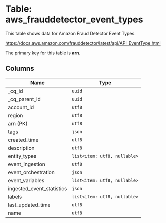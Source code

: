 # Table: aws_frauddetector_event_types

This table shows data for Amazon Fraud Detector Event Types.

https://docs.aws.amazon.com/frauddetector/latest/api/API_EventType.html

The primary key for this table is **arn**.

## Columns

| Name          | Type          |
| ------------- | ------------- |
|_cq_id|`uuid`|
|_cq_parent_id|`uuid`|
|account_id|`utf8`|
|region|`utf8`|
|arn (PK)|`utf8`|
|tags|`json`|
|created_time|`utf8`|
|description|`utf8`|
|entity_types|`list<item: utf8, nullable>`|
|event_ingestion|`utf8`|
|event_orchestration|`json`|
|event_variables|`list<item: utf8, nullable>`|
|ingested_event_statistics|`json`|
|labels|`list<item: utf8, nullable>`|
|last_updated_time|`utf8`|
|name|`utf8`|